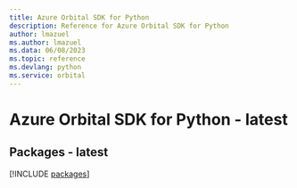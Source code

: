```yaml
---
title: Azure Orbital SDK for Python
description: Reference for Azure Orbital SDK for Python
author: lmazuel
ms.author: lmazuel
ms.data: 06/08/2023
ms.topic: reference
ms.devlang: python
ms.service: orbital
---
```

# Azure Orbital SDK for Python - latest
## Packages - latest
[!INCLUDE [packages](orbital-index.md)]